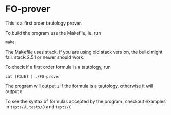 # FO-prover

This is a first order tautology prover.

To build the program use the Makefile, ie. run
```
make
```
The Makefile uses stack. If you are using old stack version, the build might 
fail. stack 2.5.1 or newer should work.


To check if a first order formula is a tautology, run
```
cat [FILE] | ./FO-prover
```
The program will output `1` if the formula is a tautology, otherwise it will
output `0`.

To see the syntax of formulas accepted by the program, checkout examples in
`tests/A`, `tests/B` and `tests/C`



